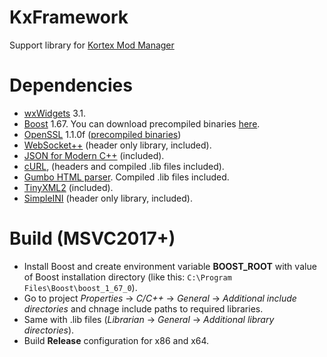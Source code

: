 # KxFramework
Support library for [Kortex Mod Manager](https://github.com/KerberX/Kortex-Mod-Manager)

# Dependencies
- [wxWidgets](https://www.wxwidgets.org) 3.1.
- [Boost](https://www.boost.org) 1.67. You can download precompiled binaries [here](https://sourceforge.net/projects/boost/files/boost-binaries).
- [OpenSSL](https://www.openssl.org) 1.1.0f ([precompiled binaries](https://www.npcglib.org/~stathis/blog/precompiled-openssl))
- [WebSocket++](https://github.com/zaphoyd/websocketpp) (header only library, included).
- [JSON for Modern C++](https://github.com/nlohmann/json) (included).
- [cURL](https://curl.haxx.se), (headers and compiled .lib files included).
- [Gumbo HTML parser](https://github.com/google/gumbo-parser). Compiled .lib files included.
- [TinyXML2](https://github.com/leethomason/tinyxml2) (included).
- [SimpleINI](https://github.com/brofield/simpleini) (header only library, included).

# Build (MSVC2017+)
- Install Boost and create environment variable **BOOST_ROOT** with value of Boost installation directory (like this: `C:\Program Files\Boost\boost_1_67_0`).
- Go to project *Properties* -> *C/C++* -> *General* -> *Additional include directories* and chnage include paths to required libraries.
- Same with .lib files (*Librarian* -> *General* -> *Additional library directories*).
- Build **Release** configuration for x86 and x64.
